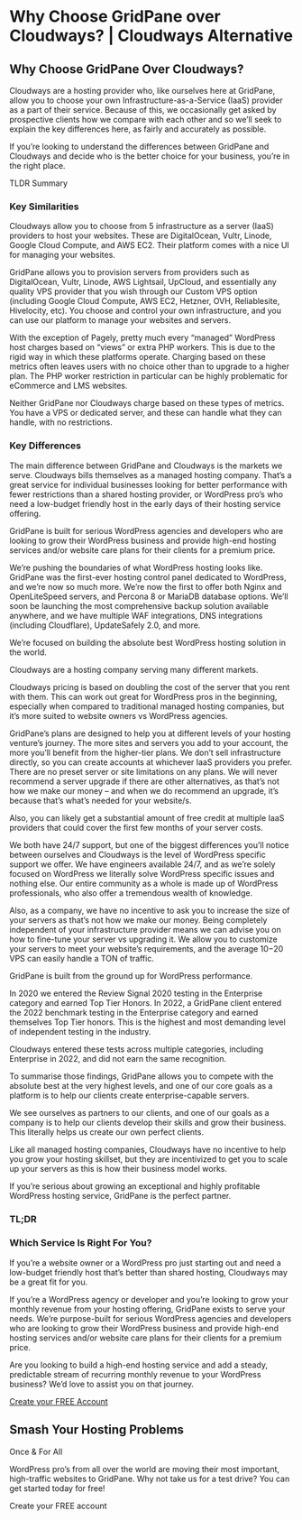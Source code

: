 # Why Choose GridPane over Cloudways? | Cloudways Alternative

## Why Choose GridPane Over Cloudways?

 

Cloudways are a hosting provider who, like ourselves here at GridPane, allow you to choose your own Infrastructure-as-a-Service (IaaS) provider as a part of their service. Because of this, we occasionally get asked by prospective clients how we compare with each other and so we’ll seek to explain the key differences here, as fairly and accurately as possible.

If you’re looking to understand the differences between GridPane and Cloudways and decide who is the better choice for your business, you’re in the right place.

TLDR Summary

 

 

 

### Key Similarities

 

Cloudways allow you to choose from 5 infrastructure as a server (IaaS) providers to host your websites. These are DigitalOcean, Vultr, Linode, Google Cloud Compute, and AWS EC2. Their platform comes with a nice UI for managing your websites.

GridPane allows you to provision servers from providers such as DigitalOcean, Vultr, Linode, AWS Lightsail, UpCloud, and essentially any quality VPS provider that you wish through our Custom VPS option (including Google Cloud Compute, AWS EC2, Hetzner, OVH, Reliablesite, Hivelocity, etc). You choose and control your own infrastructure, and you can use our platform to manage your websites and servers.

 

With the exception of Pagely, pretty much every “managed” WordPress host charges based on “views” or extra PHP workers. This is due to the rigid way in which these platforms operate. Charging based on these metrics often leaves users with no choice other than to upgrade to a higher plan. The PHP worker restriction in particular can be highly problematic for eCommerce and LMS websites.

Neither GridPane nor Cloudways charge based on these types of metrics. You have a VPS or dedicated server, and these can handle what they can handle, with no restrictions.

 

 

 

### Key Differences

 

The main difference between GridPane and Cloudways is the markets we serve. Cloudways bills themselves as a managed hosting company. That’s a great service for individual businesses looking for better performance with fewer restrictions than a shared hosting provider, or WordPress pro’s who need a low-budget friendly host in the early days of their hosting service offering.

GridPane is built for serious WordPress agencies and developers who are looking to grow their WordPress business and provide high-end hosting services and/or website care plans for their clients for a premium price.

 

We’re pushing the boundaries of what WordPress hosting looks like. GridPane was the first-ever hosting control panel dedicated to WordPress, and we’re now so much more. We’re now the first to offer both Nginx and OpenLiteSpeed servers, and Percona 8 or MariaDB database options. We’ll soon be launching the most comprehensive backup solution available anywhere, and we have multiple WAF integrations, DNS integrations (including Cloudflare), UpdateSafely 2.0, and more.

We’re focused on building the absolute best WordPress hosting solution in the world.

Cloudways are a hosting company serving many different markets.

 

Cloudways pricing is based on doubling the cost of the server that you rent with them. This can work out great for WordPress pros in the beginning, especially when compared to traditional managed hosting companies, but it’s more suited to website owners vs WordPress agencies.

GridPane’s plans are designed to help you at different levels of your hosting venture’s journey. The more sites and servers you add to your account, the more you’ll benefit from the higher-tier plans. We don’t sell infrastructure directly, so you can create accounts at whichever IaaS providers you prefer. There are no preset server or site limitations on any plans. We will never recommend a server upgrade if there are other alternatives, as that’s not how we make our money – and when we do recommend an upgrade, it’s because that’s what’s needed for your website/s.

Also, you can likely get a substantial amount of free credit at multiple IaaS providers that could cover the first few months of your server costs.

 

We both have 24/7 support, but one of the biggest differences you’ll notice between ourselves and Cloudways is the level of WordPress specific support we offer. We have engineers available 24/7, and as we’re solely focused on WordPress we literally solve WordPress specific issues and nothing else. Our entire community as a whole is made up of WordPress professionals, who also offer a tremendous wealth of knowledge.

Also, as a company, we have no incentive to ask you to increase the size of your servers as that’s not how we make our money. Being completely independent of your infrastructure provider means we can advise you on how to fine-tune your server vs upgrading it. We allow you to customize your servers to meet your website’s requirements, and the average $10-$20 VPS can easily handle a TON of traffic.

 

GridPane is built from the ground up for WordPress performance.

In 2020 we entered the Review Signal 2020 testing in the Enterprise category and earned Top Tier Honors. In 2022, a GridPane client entered the 2022 benchmark testing in the Enterprise category and earned themselves Top Tier honors. This is the highest and most demanding level of independent testing in the industry.

Cloudways entered these tests across multiple categories, including Enterprise in 2022, and did not earn the same recognition.

To summarise those findings, GridPane allows you to compete with the absolute best at the very highest levels, and one of our core goals as a platform is to help our clients create enterprise-capable servers.

 

We see ourselves as partners to our clients, and one of our goals as a company is to help our clients develop their skills and grow their business. This literally helps us create our own perfect clients.

Like all managed hosting companies, Cloudways have no incentive to help you grow your hosting skillset, but they are incentivized to get you to scale up your servers as this is how their business model works.

If you’re serious about growing an exceptional and highly profitable WordPress hosting service, GridPane is the perfect partner.

 

 

 

### TL;DR

 

 

 

 

### Which Service Is Right For You?

 

If you’re a website owner or a WordPress pro just starting out and need a low-budget friendly host that’s better than shared hosting, Cloudways may be a great fit for you.

If you’re a WordPress agency or developer and you’re looking to grow your monthly revenue from your hosting offering, GridPane exists to serve your needs. We’re purpose-built for serious WordPress agencies and developers who are looking to grow their WordPress business and provide high-end hosting services and/or website care plans for their clients for a premium price.

Are you looking to build a high-end hosting service and add a steady, predictable stream of recurring monthly revenue to your WordPress business? We’d love to assist you on that journey.

 

[Create your FREE Account](https://gridpane.com/checkout/?plan=core)

 

## Smash Your Hosting Problems
Once & For All

 

WordPress pro’s from all over the world are moving their most important, high-traffic websites to GridPane. Why not take us for a test drive? You can get started today for free!

Create your FREE account

 

